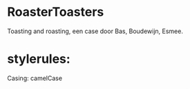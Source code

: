 # RoasterToasters
Toasting and roasting, een case door Bas, Boudewijn, Esmee. 

# stylerules:
Casing: camelCase
